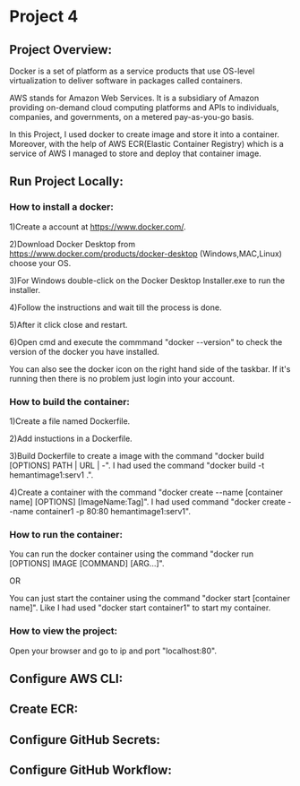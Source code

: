 # Project 4 

## Project Overview:
Docker is a set of platform as a service products that use OS-level virtualization to deliver software in packages called containers.

AWS stands for Amazon Web Services. It is a subsidiary of Amazon providing on-demand cloud computing platforms and APIs to individuals, companies, and governments, on a metered pay-as-you-go basis.

In this Project, I used docker to create image and store it into a container. Moreover, with the help of AWS ECR(Elastic Container Registry) which is a service of AWS I managed to store and deploy that container image.

## Run Project Locally:
### How to install a docker:
1)Create a account at https://www.docker.com/.

2)Download Docker Desktop from https://www.docker.com/products/docker-desktop (Windows,MAC,Linux) choose your OS.

3)For Windows double-click on the Docker Desktop Installer.exe to run the installer.

4)Follow the instructions and wait till the process is done.

5)After it click close and restart.

6)Open cmd and execute the commmand "docker --version" to check the version of the docker you have installed.

You can also see the docker icon on the right hand side of the taskbar. If it's running then there is no problem just login into your account. 

### How to build the container:
1)Create a file named Dockerfile.

2)Add instuctions in a Dockerfile.

3)Build Dockerfile to create a image with the command "docker build [OPTIONS] PATH | URL | -". I had used the command "docker build -t hemantimage1:serv1 .".

4)Create a container with the command "docker create --name [container name] [OPTIONS] [ImageName:Tag]". I had used command "docker create --name container1 -p 80:80 hemantimage1:serv1".

### How to run the container:
You can run the docker container using the command "docker run [OPTIONS] IMAGE [COMMAND] [ARG...]".

OR

You can just start the container using the command "docker start [container name]". Like I had used "docker start container1" to start my container.

### How to view the project:
Open your browser and go to ip and port "localhost:80".

## Configure AWS CLI:

## Create ECR:

## Configure GitHub Secrets:

## Configure GitHub Workflow:

